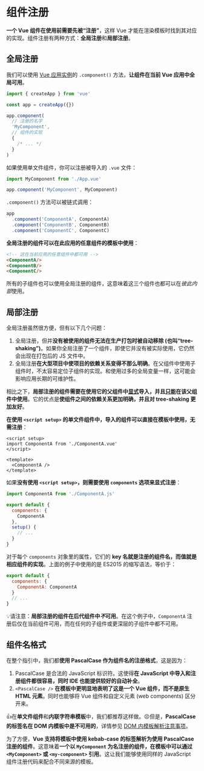 # 组件注册

**一个 Vue 组件在使用前需要先被“注册”**，这样 Vue 才能在渲染模板时找到其对应的实现。组件注册有两种方式：**全局注册**和**局部注册**。

## 全局注册

我们可以使用 [Vue 应用实例](https://cn.vuejs.org/guide/essentials/application.html)的 `.component()` 方法，**让组件在当前 Vue 应用中全局可用**。

```js
import { createApp } from 'vue'

const app = createApp({})

app.component(
  // 注册的名字
  'MyComponent',
  // 组件的实现
  {
    /* ... */
  }
)
```

如果使用单文件组件，你可以注册被导入的 `.vue` 文件：

```js
import MyComponent from './App.vue'

app.component('MyComponent', MyComponent)
```

`.component()` 方法可以被链式调用：

```js
app
  .component('ComponentA', ComponentA)
  .component('ComponentB', ComponentB)
  .component('ComponentC', ComponentC)
```

**全局注册的组件可以在此应用的任意组件的模板中使用**：

```html
<!-- 这在当前应用的任意组件中都可用 -->
<ComponentA/>
<ComponentB/>
<ComponentC/>
```

所有的子组件也可以使用全局注册的组件，这意味着这三个组件也都可以在*彼此内部*使用。

## 局部注册

全局注册虽然很方便，但有以下几个问题：

1. 全局注册，但并**没有被使用的组件无法在生产打包时被自动移除 (也叫“tree-shaking”)**。如果你全局注册了一个组件，即使它并没有被实际使用，它仍然会出现在打包后的 JS 文件中。
2. 全局注册**在大型项目中使项目的依赖关系变得不那么明确**。在父组件中使用子组件时，不太容易定位子组件的实现。和使用过多的全局变量一样，这可能会影响应用长期的可维护性。

相比之下，**局部注册的组件需要在使用它的父组件中<u>显式</u>导入，并且<u>只能</u>在该父组件中使用**。它的优点是**使组件之间的依赖关系更加明确，并且对 tree-shaking 更加友好**。

**在使用 `<script setup>` 的单文件组件中，导入的组件可以直接在模板中使用，无需注册**：

```vue
<script setup>
import ComponentA from './ComponentA.vue'
</script>

<template>
  <ComponentA />
</template>
```

如果**没有使用 `<script setup>`，则需要使用 `components` 选项来显式注册**：

```js
import ComponentA from './ComponentA.js'

export default {
  components: {
    ComponentA
  },
  setup() {
    // ...
  }
}
```

对于每个 `components` 对象里的属性，它们的 **key 名就是注册的组件名，而值就是相应组件的实现**。上面的例子中使用的是 ES2015 的缩写语法，等价于：

```js
export default {
  components: {
    ComponentA: ComponentA
  }
  // ...
}
```

💡请注意：**局部注册的组件在后代组件中*不*可用**。在这个例子中，`ComponentA` 注册后仅在当前组件可用，而在任何的子组件或更深层的子组件中都不可用。

## 组件名格式

在整个指引中，我们都**使用 PascalCase 作为组件名的注册格式**，这是因为：

1. PascalCase 是合法的 JavaScript 标识符。这使得**在 JavaScript 中导入和注册组件都很容易，同时 IDE 也能提供较好的自动补全**。
2. `<PascalCase />` **在模板中更明显地表明了这是一个 Vue 组件，而不是原生 HTML 元素**。同时也能够将 Vue 组件和自定义元素 (web components) 区分开来。

👍在**单文件组件**和**内联字符串模板**中，我们都推荐这样做。😣但是，**PascalCase 的标签名在 DOM 内模板中是不可用的**，详情参见 [DOM 内模板解析注意事项](../基础/组件基础.md#in-dom-template-parsing-caveats)。

为了方便，**Vue 支持将模板中使用 kebab-case 的标签解析为使用 PascalCase 注册的组件**。这意味着**一个以 `MyComponent` 为名注册的组件，在模板中可以通过 `<MyComponent>` 或 `<my-component>` 引用**。这让我们能够使用同样的 JavaScript 组件注册代码来配合不同来源的模板。